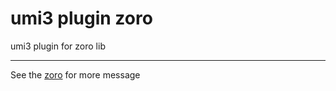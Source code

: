 # umi3 plugin zoro

umi3 plugin for zoro lib

---

See the [zoro](https://github.com/FaureWu/zoro) for more message